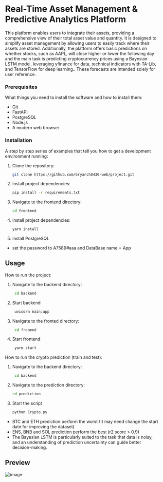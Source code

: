# Real-Time Asset Management & Predictive Analytics Platform
This platform enables users to integrate their assets, providing a comprehensive view of their total asset value and quantity. It is designed to simplify asset management by allowing users to easily track where their assets are stored. Additionally, the platform offers basic predictions on whether stocks, such as AAPL, will close higher or lower the following day and the main task is predicting cryptocurrency prices using a Bayesian LSTM model, leveraging yfinance for data, technical indicators with TA-Lib, and TensorFlow for deep learning.. These forecasts are intended solely for user reference.

### Prerequisites

What things you need to install the software and how to install them:

- Git
- FastAPI
- PostgreSQL
- Node.js
- A modern web browser

  
### Installation

A step by step series of examples that tell you how to get a development environment running:

1. Clone the repository:
    ```sh
    git clone https://github.com/bryanch0430-web/project.git
    ```
2. Install project dependencies:
    ```sh
   pip install -r requirements.txt
    ```
3. Navigate to the frontend directory:
    ```sh
    cd frontend 
    ```
4. Install project dependencies:
    ```sh
    yarn install
    ```
5. Install PostgreSQL
  
  - set the password to A7589#aaa and DataBase name = App

## Usage

How to run the project:

1. Navigate to the backend directory:
   ```sh
    cd backend 
    ```
2. Start backend
   ```sh
    uvicorn main:app 
    ```
3. Navigate to the fronted directory:
   ```sh
    cd fronend 
    ```
4. Start frontend
   ```sh
    yarn start 
    ```
How to run the crypto prediction (train and test):

1. Navigate to the backend directory:
   ```sh
    cd backend
    ```
2. Navigate to the prediction directory:
   ```sh
   cd prediction
    ```
3. Start the script
      ```sh
   python Crypto.py 
    ```

- BTC and ETH prediction perform the worst (It may need change the start date for improving the dataset)
- ENS, BNB and SOL prediction perform the best (r2 score > 0.9)
- The Bayesian LSTM is particularly suited to the task that data is noisy, and an understanding of prediction uncertainty can guide better decision-making.

## Preview
![image](https://github.com/bryanch0430-web/project/assets/129389913/15428bf6-a278-4a0e-9a1d-74cf445cfcd0)
